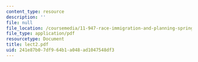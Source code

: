 ```yaml
---
content_type: resource
description: ''
file: null
file_location: /coursemedia/11-947-race-immigration-and-planning-spring-2005/241e87b07df964b1a048ad1047548df3_lect2.pdf
file_type: application/pdf
resourcetype: Document
title: lect2.pdf
uid: 241e87b0-7df9-64b1-a048-ad1047548df3
---
```

